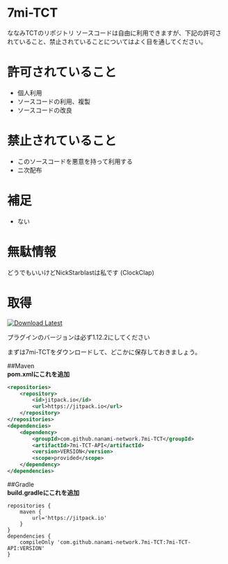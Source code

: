 # 7mi-TCT
ななみTCTのリポジトリ
ソースコードは自由に利用できますが、下記の許可されていること、禁止されていることについてはよく目を通してください。

# 許可されていること
- 個人利用
- ソースコードの利用、複製
- ソースコードの改良

# 禁止されていること
- このソースコードを悪意を持って利用する
- ニ次配布

# 補足
- ない

# 無駄情報
どうでもいいけどNickStarblastは私です (ClockClap)


# 取得
[![Download Latest](https://img.shields.io/badge/Download-v4.2.0-green.svg)](https://github.com/nanami-network/7mi-TCT/releases/download/v4.2.0/7mi-TCT-API-2.2-MC1.12.2.jar)

プラグインのバージョンは必ず1.12.2にしてください

まずは7mi-TCTをダウンロードして、どこかに保存しておきましょう。

##Maven <br>
**pom.xmlにこれを追加**

```xml
<repositories>
    <repository>
        <id>jitpack.io</id>
        <url>https://jitpack.io</url>
    </repository>
</repositories>
<dependencies>
    <dependency>
        <groupId>com.github.nanami-network.7mi-TCT</groupId>
        <artifactId>7mi-TCT-API</artifactId>
        <version>VERSION</version>
        <scope>provided</scope>
    </dependency>
</dependencies>
```

##Gradle <br>
**build.gradleにこれを追加**

```
repositories {
    maven {
        url='https://jitpack.io'
    }
}
dependencies {
    compileOnly 'com.github.nanami-network.7mi-TCT:7mi-TCT-API:VERSION'
}
```
